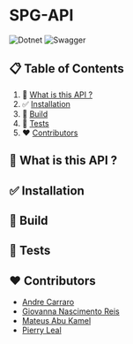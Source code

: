 # SPG-API 

![Dotnet](https://img.shields.io/badge/-dotnet-black?style=for-the-badge&logoColor=white&logo=dotnet&color=512BD4)
![Swagger](https://img.shields.io/badge/-swagger-black?style=for-the-badge&logoColor=white&logo=swagger&color=85EA2D)

## 📋 Table of Contents

1. 🚀  [What is this API ?](#what-is-this-api)
2. ✅ [Installation](#installation)
3. 🔨 [Build](#build)
4. 💯 [Tests](#tests)
5. ❤️ [Contributors](#contributors)

## <a name="what-is-this-api">🚀  What is this API ?</a>

## <a name="installation">✅ Installation</a>

## <a name="build">🔨 Build</a>

## <a name="tests"> 💯 Tests</a>

## <a name="contributors">❤️ Contributors</a>
- <a href="https://github.com/andrepcarraro">Andre Carraro</a>
- <a href="https://github.com/Wegxx">Giovanna Nascimento Reis</a>
- <a href="https://github.com/MateusAbu">Mateus Abu Kamel</a>
- <a href="https://github.com/PierryLeal">Pierry Leal</a>